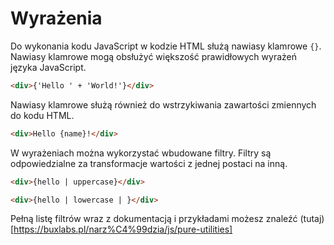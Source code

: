 # Wyrażenia

Do wykonania kodu JavaScript w kodzie HTML służą nawiasy klamrowe `{}`.
Nawiasy klamrowe mogą obsłużyć większość prawidłowych wyrażeń języka JavaScript.

```html
<div>{'Hello ' + 'World!'}</div>
```

Nawiasy klamrowe służą również do wstrzykiwania zawartości zmiennych do kodu HTML.

```html
<div>Hello {name}!</div>
```

W wyrażeniach można wykorzystać wbudowane filtry. Filtry są odpowiedzialne za transformacje wartości z jednej postaci na inną.

```html
<div>{hello | uppercase}</div>
```

```html
<div>{hello | lowercase | }</div>
```

Pełną listę filtrów wraz z dokumentacją i przykładami możesz znaleźć (tutaj)[https://buxlabs.pl/narz%C4%99dzia/js/pure-utilities]